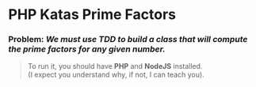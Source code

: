 # PHP Katas Prime Factors

### **Problem:** *We must use TDD to build a class that will compute the prime factors for any given number.*

>To run it, you should have **PHP** and **NodeJS** installed.<br>
(I expect you understand why, if not, I can teach you).
